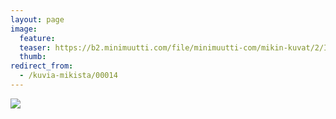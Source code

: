 ```yaml
---
layout: page
image:
  feature:
  teaser: https://b2.minimuutti.com/file/minimuutti-com/mikin-kuvat/2/IMG20836-245px.jpg
  thumb:
redirect_from:
  - /kuvia-mikista/00014
---
```


![](https://b2.minimuutti.com/file/minimuutti-com/mikin-kuvat/2/IMG20836-800px.jpg)
